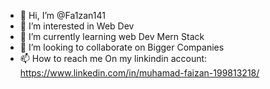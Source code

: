 - 👋 Hi, I’m @Fa1zan141
- 👀 I’m interested in Web Dev
- 🌱 I’m currently learning web Dev Mern Stack
- 💞️ I’m looking to collaborate on Bigger Companies
- 📫 How to reach me On my linkindin account: https://www.linkedin.com/in/muhamad-faizan-199813218/
  
<!---
Fa1zan141/Fa1zan141 is a ✨ special ✨ repository because its `README.md` (this file) appears on your GitHub profile.
You can click the Preview link to take a look at your changes.
--->
